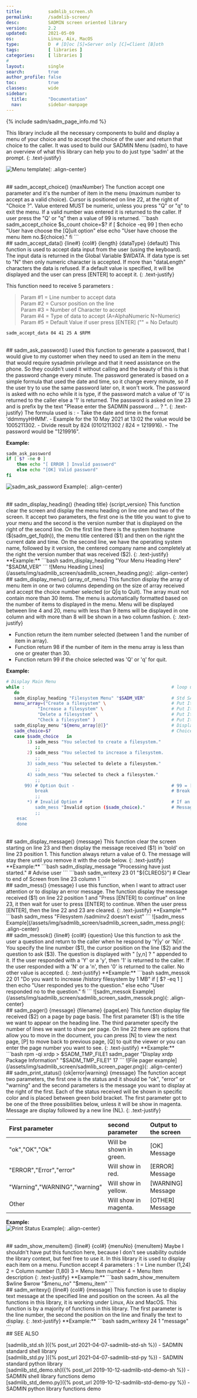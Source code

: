 ```yaml
---
title:          sadmlib_screen.sh
permalink:      /sadmlib-screen/
desc:           SADMIN screen oriented library
version:        2.2
updated:        2021-05-09
os:             Linux, Aix, MacOS
type:           D  # [D]oc [S]=Server only [C]=Client [B]oth
tags:           [ libraries ] 
categories:     [ libraries ] 
#
layout:         single
search:         true
author_profile: false
toc:            true
classes:        wide
sidebar:
  title:        "Documentation"
  nav:          sidebar-manpage
---
```


{% include sadm/sadm_page_info.md %}
<br>

This library include all the necessary components to build and display a menu of your choice and 
to accept the choice of the user and return that choice to the caller. It was used to build our
SADMIN Menu (sadm), to have an overview of what this library can help you to do just type 'sadm' at
the prompt.
{: .text-justify} 

![Menu template](/assets/img/sadm_template_menu.png){: .align-center}  


<br>
## sadm_accept_choice() {maxNumber}
The function accept one parameter and it's the number of item in the menu (maximum number to 
accept as a valid choice). Cursor is positioned on line 22, at the right of "Choice ?". Value 
entered MUST be numeric, unless you press "Q" or "q" to exit the menu. If a valid number was 
entered it is returned to the caller. If user press the "Q' or "q" then a value of 99 is returned.
```bash
sadm_accept_choice $s_count
choice=$?
if [ $choice -eq 99 ] 
    then echo "User have choose the [Q]uit option" 
    else echo "User have choose the menu item no.${choice}."
fi    
```

<br>
## sadm_accept_data() {line#} {col#} {length} {dataType} {default}
This function is used to accept data input from the user (using the keyboard). The input data is 
returned in the Global Variable $WDATA. If data type is set to "N" then only numeric character is
accepted. If more than "dataLength" characters the data is refused. If a default value is specified, 
it will be displayed and the user can press [ENTER] to accept it.
{: .text-justify} 

This function need to receive 5 parameters :
> Param #1 = Line number to accept data  
> Param #2 = Cursor position on the line  
> Param #3 = Number of Character to accept  
> Param #4 = Type of data to accept (A=AlphaNumeric N=Numeric)  
> Param #5 = Default Value if user press [ENTER] ("" = No Default)  
```
sadm_accept_data 04 41 25 A $RPM
```


<br>
## sadm_ask_password()
I used this function to generate a password, that I would give to my customer when they need to 
used an item in the menu that would require sysadmin privilege and that it need assistance on the 
phone. So they couldn't used it without calling and the beauty of this is that the password change 
every minute. The password generated is based on a simple formula that used the date and time, so 
it change every minute, so if the user try to use the same password later on, it won't work.
The password is asked with no echo while it is type, if the password match a value of '0' is 
returned to the caller else a '1' is returned. The password is asked on line 23 and is prefix by 
the text "Please enter the SADMIN password ...  ? ".
{: .text-justify} 
The formula used is :   
    - Take the date and time in the format 'ddmmyyHHMM'.  
      - Example for the 10 May 2021 at 13:02 the value would be 1005211302.  
    - Divide result by 824 (0101211302 / 824 = 1219916).  
    - The password would be "1219916".  
 
**Example:**
```bash
sadm_ask_password
if [ $? -ne 0 ] 
    then echo "[ ERROR ] Invalid password" 
    else echo "[OK] Valid password"
fi
```
![sadm_ask_password Example](/assets/img/sadmlib_screen/sadmlib_screen_sadm_ask_password.png){: .align-center}  


<br>
## sadm_display_heading() {heading title} {script_version}
This function clear the screen and display the menu heading on line one and two of the screen. It 
accept two parameters, the first one is the title you want to give to your menu and the second is 
the version number that is displayed on the right of the second line.   
On the first line there is the system hostname ($(sadm_get_fqdn)), the menu title centered ($1) and 
then on the right the current date and time. On the second line, we have the operating system name, 
followed by it version, the centered company name and completely at the right the version number 
that was received ($2).
{: .text-justify}  
**Example:**
```bash
sadm_display_heading "Your Menu Heading Here" "$SADM_VER" 
```
![Menu Heading Lines](/assets/img/sadmlib_screen/sadmlib_screen_heading.png){: .align-center}  





<br>
## sadm_display_menu() {array_of_menu}   
This function display the array of menu item in one or two columns depending on the size of array 
received and accept the choice number selected (or Q|q to Quit). The array must not contain more 
than 30 items. The menu is automatically formatted based on the number of items to displayed in 
the menu. Menu will be displayed between line 4 and 20, menu with less than 9 items will be 
displayed in one column and with more than 8 will be shown in a two column fashion.
{: .text-justify}  

- Function return the item number selected (between 1 and the number of item in array).
- Function return 98 if the number of item in the menu array is less than one or greater than 30.
- Function return 99 if the choice selected was 'Q' or 'q' for quit.

**Example:**
```bash
# Display Main Menu     
while :                                                        # loop until Q|q is press
   do
   sadm_display_heading "Filesystem Menu" "$SADM_VER"          # Std SADMIN Menu Heading
   menu_array=("Create a filesystem" \                         # Put Items 1 in menu array
            "Increase a filesystem" \                          # Put Items 2 in menu array
            "Delete a filesystem" \                            # Put Items 3 in menu array
            "Check a filesystem" )                             # Put Items 4 in menu array
   sadm_display_menu "${menu_array[@]}"                        # Display menu Array
   sadm_choice=$?                                              # Choice is returned in $?
   case $sadm_choice   in                                            
        1) sadm_mess "You selected to create a filesystem."
           ;;
        2) sadm_mess "You selected to increase a filesystem.        
           ;;
        3) sadm_mess "You selected to delete a filesystem."
           ;;
        4) sadm_mess "You selected to check a filesystem."
           ;;
       99) # Option Quit -                                     # 99 = [Q],[q] was pressed
           break                                               # Break out of the loop
           ;;
        *) # Invalid Option #                                  # If an invalid key press
           sadm_mess "Invalid option ($sadm_choice)."          # Message to user
           ;;
    esac
    done
``` 



<br>
## sadm_display_message() {message}  
This function clear the screen starting on line 23 and then display the message received ($1) in 'bold' on line 23 position 1. This function always return a value of 0. The message will stay there until you remove it with the code below.
{: .text-justify} 
**Example:**  
```bash
sadm_display_message "Processing have just started."   # Advise user
```
```bash 
sadm_writexy 23 01 "${CLREOS}")  # Clear to end of Screen from line 23 column 1 
```



<br>
## sadm_mess() {message}             
I use this function, when I want to attract user attention or to display an error message. The
function display the message received ($1) on line 22 position 1 and "Press [ENTER] to continue" 
on line 23, it then wait for user to press [ENTER] to continue. When the user press [ENTER], then 
the line 22 and 23 are cleared.
{: .text-justify} 
**Example:**  
```bash
sadm_mess "Filesystem /sadminv2 doesn't exist"
```
![sadm_mess Example](/assets/img/sadmlib_screen/sadmlib_screen_sadm_mess.png){: .align-center}  



<br>
## sadm_messok() {line#} {col#} {question}
Use this function to ask the user a question and return to the caller when he respond by 
'Y|y' or 'N|n'. You specify the line number ($1), the cursor position on the line ($2) and the 
question to ask ($3). The question is displayed with " [y,n] ? " appended to it. If the user
responded with a 'Y' or a 'y', then '1' is returned to the caller. If the user responded with 
a 'N' or a 'n', then '0' is returned to the caller. No other value is accepted.
{: .text-justify} 
**Example:**  
```bash
sadm_messok 22 01 "Do you want to increase /history filesystem by 1 MB"
if [ $? -eq 1 ] 
    then echo "User responded yes to the question." 
    else echo "User responded no to the question."
fi
```
![sadm_messok Example](/assets/img/sadmlib_screen/sadmlib_screen_sadm_messok.png){: .align-center}  





<br>
## sadm_pager() {message} {filename} {pageLen}
This function display file received ($2) on a page by page basis. The first parameter ($1) is the 
title we want to appear on the heading line. The third parameter specify the number of lines we
want to show per page. On line 22 there are options that allow you to move in the document, you can
press [N] to view the next page, [P] to move back to previous page, [Q] to quit the viewer or you
can enter the page number you want to see. 
{: .text-justify} 
**Example:**   
```bash
rpm -qi xrdp > $SADM_TMP_FILE1
sadm_pager "Display xrdp Package Information" "$SADM_TMP_FILE1" 17   
```
![File pager example](/assets/img/sadmlib_screen/sadmlib_screen_pager.png){: .align-center}  






<br>
## sadm_print_status() {ok|error|warning} {message}
The function accept two parameters, the first one is the status and it should be "ok", "error" or 
"warning" and the second parameters is the message you want to display at the right of the first. 
Each of the status received will be shown in specific color and is placed between green bold 
bracket. The first parameter got to be one of the three possibilities below, unless it will be 
show in magenta. Message are display followed by a new line (NL).
{: .text-justify} 

| First parameter | second parameter | Output to the screen |  
| :--- | :--- | :--- |
| "ok","OK","Ok" | Will be shown in green.| [OK] Message |
| "ERROR","Error","error" | Will show in red.| [ERROR] Message |
| "Warning","WARNING","warning" | Will show in yellow.| [WARNING] Message |
| Other | Will show in magenta. | [OTHER] Message |]

**Example:**   
![Print Status Example](/assets/img/sadmlib_screen/sadmlib_screen_print_status.png){: .align-center}  





<br>
## sadm_show_menuitem() {line#} {col#} {menuNo} {menuItem}
Maybe I shouldn't have put this function here, because I don't see usability outside the library 
context, but feel free to use it. In this library it is used to display each item on a menu.   
Function accept 4 parameters :  
 1 = Line number (1,24)    
 2 = Column number (1,80)    
 3 = Menu Item number   
 4 = Menu Item description 
{: .text-justify}   
**Example:**    
```bash
sadm_show_menuitem $wline $wrow "$menu_no" "$menu_item"  
```





<br>
## sadm_writexy() {line#} {col#} {message}  
This function is use to display text message at the specified line and position on the screen. 
As all the functions in this library, it is working under Linux, Aix and MacOS. This function is 
by a majority of functions in this library. The first parameter is the line number, the second the
position on the line and finally the text to display.
{: .text-justify} 
**Example:**   
```bash
sadm_writexy 24 1 "message"
```




<br>
<a id="seealso"></a>
## SEE ALSO

[sadmlib_std.sh ]({% post_url 2021-04-07-sadmlib-std-sh %}) - SADMIN standard shell library  
[sadmlib_std.py ]({% post_url 2021-04-07-sadmlib-std-py %}) - SADMIN standard python library  
[sadmlib_std_demo.sh]({% post_url 2019-10-12-sadmlib-std-demo-sh %}) - SADMIN shell library functions demo   
[sadmlib_std_demo.py]({% post_url 2019-10-12-sadmlib-std-demo-py %}) - SADMIN python library functions demo  
